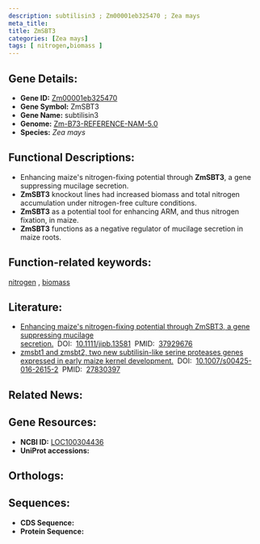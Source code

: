 ```yaml
---
description: subtilisin3 ; Zm00001eb325470 ; Zea mays
meta_title:
title: ZmSBT3
categories: [Zea mays]
tags: [ nitrogen,biomass ]
---
```


## Gene Details:
- **Gene ID:**	[Zm00001eb325470](https://www.maizegdb.org/gene_center/gene/Zm00001eb325470)
- **Gene Symbol:** ZmSBT3
- **Gene Name:** subtilisin3
- **Genome:** [Zm-B73-REFERENCE-NAM-5.0](https://www.maizegdb.org/genome/assembly/Zm-B73-REFERENCE-NAM-5.0)
- **Species:** *Zea mays*

## Functional Descriptions:
   - Enhancing maize's nitrogen-fixing potential through **ZmSBT3**, a gene suppressing mucilage secretion.
   - **ZmSBT3** knockout lines had increased biomass and total nitrogen accumulation under nitrogen-free culture conditions.
   - **ZmSBT3** as a potential tool for enhancing ARM, and thus nitrogen fixation, in maize.
   - **ZmSBT3** functions as a negative regulator of mucilage secretion in maize roots.

## Function-related keywords:
[nitrogen](/tags/nitrogen/)&nbsp;,&nbsp;[biomass](/tags/biomass/)

## Literature:
   - [Enhancing maize&#x27;s nitrogen-fixing potential through ZmSBT3, a gene suppressing mucilage secretion.]( https://onlinelibrary.wiley.com/doi/10.1111/jipb.13581)&nbsp;&nbsp;DOI:&nbsp;&nbsp;[10.1111/jipb.13581](https://onlinelibrary.wiley.com/doi/10.1111/jipb.13581)&nbsp;&nbsp;PMID:&nbsp;&nbsp;[37929676](https://pubmed.ncbi.nlm.nih.gov/37929676/)
   - [zmsbt1 and zmsbt2, two new subtilisin-like serine proteases genes expressed in early maize kernel development.]( https://link.springer.com/article/10.1007/s00425-016-2615-2)&nbsp;&nbsp;DOI:&nbsp;&nbsp;[10.1007/s00425-016-2615-2](https://link.springer.com/article/10.1007/s00425-016-2615-2)&nbsp;&nbsp;PMID:&nbsp;&nbsp;[27830397](https://pubmed.ncbi.nlm.nih.gov/27830397/)

## Related News:

## Gene Resources:
- **NCBI ID:** [LOC100304436](https://www.ncbi.nlm.nih.gov/gene/?term=LOC100304436)
- **UniProt accessions:** [](https://www.uniprot.org/uniprotkb//entry)

## Orthologs:

## Sequences:
- **CDS Sequence:**
- **Protein Sequence:**
